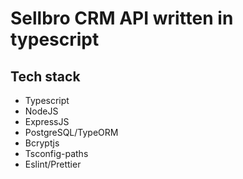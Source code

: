 # Sellbro CRM API written in typescript

## Tech stack

* Typescript
* NodeJS
* ExpressJS
* PostgreSQL/TypeORM
* Bcryptjs
* Tsconfig-paths
* Eslint/Prettier
